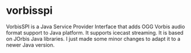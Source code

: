 vorbisspi
=========

VorbisSPI is a Java Service Provider Interface that adds OGG Vorbis audio format support to Java platform. It supports icecast streaming. It is based on JOrbis Java libraries.   I just made some minor changes to adapt it to a newer Java version.
